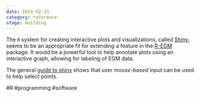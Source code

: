 ```yaml
---
date: 2024-02-13
category: reference
stage: building
---
```


The `R` system for creating interactive plots and visualizations, called [Shiny](https://shiny.posit.co/), seems to be an appropriate fit for extending a feature in the [R-EGM](R-EGM.md) package. 
It would be a powerful tool to help annotate plots using an interactive graph, allowing for labeling of EGM data.

The general [guide to shiny](https://mastering-shiny.org/index.html)  shows that user *mouse-based input* can be used to help select points.


#R 
#programming 
#software 